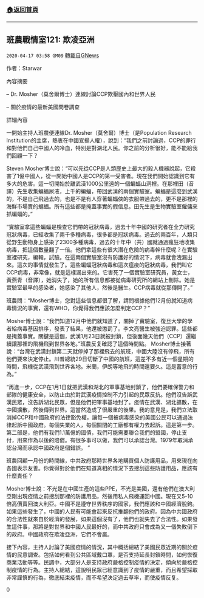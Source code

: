 ###  [:house:返回首頁](https://github.com/ourhimalayas/txt)
---

## 班農戰情室121: 欺凌亞洲
`2020-04-17 03:58 GM09` [轉載自GNews](https://gnews.org/zh-hant/175151/)

作者：Starwar

內容摘要

– Dr. Mosher（莫舍爾博士）連線討論CCP欺壓國內和世界人民

– 關於疫情的最新美國問卷調查

詳細內容

一開始主持人班農便連線Dr. Mosher（莫舍爾）博士（是Population Research Institution的主席，熱衷在中國宣揚人權），說到：“我們之前討論過，CCP的罪行和對他們自己中國人的冷血，特別是對湖北人民。你之前的分析很好，能不能給我們回顧一下？

Steven Mosher博士說：“可以先從CCP是人類歷史上最大的殺人機器說起，它殺害了1億中國人，從一開始中國人是CCP的第一受害者。現在我們開始認識到它有多大的危害。這一切開始於離武漢1000公里遠的一個蝙蝠山洞裡。在那裡田（音譯）先生收集蝙蝠尿液，上千的蝙蝠，帶回武漢的兩個實驗室。蝙蝠是這麼到武漢的，不是自己飛過去的，也是不是有人穿著蝙蝠俠的衣服帶過去的，更不是那裡的海鮮市場賣的蝙蝠。所有這些都是掩蓋事實的假信息。田先生是生物實驗室僱傭來抓蝙蝠的。”

“實驗室拿這些蝙蝠是檢查它們帶的冠狀病毒，過去十年中國的研究者在全力研究冠狀病毒，已經收集了兩千多種病毒，很多都是冠狀病毒。過去的兩百年，人類只從野生動物身上感染了2300多種病毒，過去的十年中（共）國就通過瘋狂地收集病毒，把這個數量翻了一倍。他們拿這些有很大潛在危險的病毒幹什麼呢？在實驗室裡研究，編輯，試驗。在這兩個實驗室沒有防護好的情況下，病毒就會洩漏出來。這次的事情就發生了。這些蝙蝠冠狀病毒和這次瘟疫的冠狀病毒，我們叫它CCP病毒，非常像，就是這樣漏出來的。它害死了一個實驗室研究員，黃女士，黃燕青（音譯），她消失了，她的所有信息都被從病毒研究所的網站上刪除。她是實驗室最早的感染者，她感染了其他人，然後是醫生。CCP病毒就從那傳開了。”

班農問：“Mosher博士，您對這些信息都很了解，請問根據他們12月份就知道病毒情況的事實，還有WHO，你覺得我們應該怎麼判定CCP？”

Mosher博士說：“我們知道12月中他們就知道了，關掉了實驗室，復旦大學的學者給病毒基因排序，發表了結果，他還被懲罰了。李文亮醫生被強迫認罪。這些都是掩蓋事實。關鍵是這個，武漢1月23日就被封鎖，但後面幾天他們（CCP）還繼續讓那裡的飛機飛到世界各地。”班農反复確認了這個時間點。 Mosher博士接著說：“台灣在武漢封鎖第二天就停掉了那裡飛去的航班，中國大陸沒有停飛，所有他們要來決定停止。川普總統29日切斷了中國的航班，這差不多有近一個星期的時間，飛機從武漢飛到世界各地。米蘭，伊朗等地飛的時間還要久。這是蓄意的行為。”

“再進一步，CCP在1月1日就把武漢和湖北的軍事基地封鎖了，他們要確保警力和部隊的健康安全，以防止由於對武漢疫情控制不力引起的民眾反抗。他們沒告訴武漢民眾，沒告訴湖北民眾，但是他們把軍事基地封了。疫情在武漢、湖北擴散，在中國擴散，然後傳到世界。這當然造成了很嚴重的後果。我的意見是，我們立法取消掉CCP和中國政府的法律豁免權，讓每一個被病毒感染的美國公民可以通過法律起訴中國政府。每個失業的人，每個關閉的工廠都有權力去起訴。這是第一步。第二部是，他們有我們1.1萬億的國債，我們可能需要聯合我們的盟國，停止支付，用來作為以後的賠償。有很多事可以做，我們可以承認台灣。1979年取消承認台灣而承認中國政府是個錯誤。 ”

班農回顧一月份的時間線，中共政府那時世界各地購買個人防護用品，用來現在向各國表示友善。你覺得對於他們在知道真相的情況下去搜刮這些防護用品，應該有什麼責任？

Mosher博士說：不光是在中國生產的這些PPE，不光是美國，還有他們在澳大利亞剛出現疫情之前搜刮那裡的防護用品，然後用私人飛機運回中國。現在又5-10倍高價賣回澳大利亞。中國不是遵守世界秩序的國家，我們應該和中國經濟脫鉤。如果這些發生了，中國的人民有可能會起來反抗推翻他們的政府。因為中共國政府的合法性就來自於經濟的發展，如果這個沒有了，他們也就失去了合法性。如果發生這件事，那將是對世界和中國人民最好的，而中共政府只會成為又一個失敗倒下的政府。中國政府在欺凌亞洲，它們不會贏。

接下內容，主持人討論了美國疫情的情況，其中概括總結了美國民眾近期的關於疫情的民意調查。包括如何看到公共區域戴口罩，是否支持延長封鎖時間，如何恢復商業活動等等。民調中，大部分人是支持政府嚴格控制疫情的決定，傾向於嚴格控制疫情的行為。主持人總結，這說明民眾已經意識到了疫情的嚴重，而且希望採取非常謹慎的行為，徹底結束疫情，而不希望決定過去草率，而使疫情反复。
 
0
